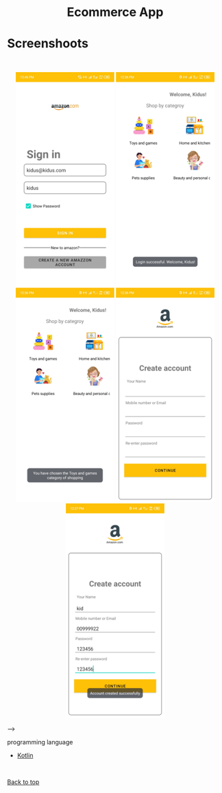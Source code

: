 <div align="center" id="top"> 
  
  &#xa0;

</div>

<h1 align="center">Ecommerce App</h1>

</p>

<h1> Screenshoots </h1>

<br>

<p align="center">
  <img src="screen-shoots/e1.jpg" height="500" title="hover text">
<img src="screen-shoots/e2.jpg" height="500" title="hover text">

  <img src="screen-shoots/e3.jpg" height="500" title="hover text">

  <img src="screen-shoots/e4.jpg" height="500" title="hover text">

  <img src="screen-shoots/e5.jpg" height="500" title="hover text">

</p>

<!-- ![Screenshot](screen-shoots/e1.jpg)
![Screenshot](screen-shoots/e2.jpg)
![Screenshot](screen-shoots/e3.jpg)
![Screenshot](screen-shoots/e4.jpg)
![Screenshot](screen-shoots/e5.jpg) --> -->

programming language

- [Kotlin](https://kotlin.com/)

&#xa0;

<a href="#top">Back to top</a>
